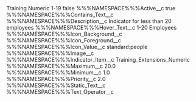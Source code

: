 <?xml version="1.0" encoding="UTF-8"?>
<CustomMetadata xmlns="http://soap.sforce.com/2006/04/metadata" xmlns:xsi="http://www.w3.org/2001/XMLSchema-instance" xmlns:xsd="http://www.w3.org/2001/XMLSchema">
    <label>Training Numeric 1-19</label>
    <protected>false</protected>
    <values>
        <field>%%%NAMESPACE%%%Active__c</field>
        <value xsi:type="xsd:boolean">true</value>
    </values>
    <values>
        <field>%%%NAMESPACE%%%Contains_Text__c</field>
        <value xsi:nil="true"/>
    </values>
    <values>
        <field>%%%NAMESPACE%%%Description__c</field>
        <value xsi:type="xsd:string"> Indicator for less than 20 employees</value>
    </values>
    <values>
        <field>%%%NAMESPACE%%%Hover_Text__c</field>
        <value xsi:type="xsd:string">1-20 Employees</value>
    </values>
    <values>
        <field>%%%NAMESPACE%%%Icon_Background__c</field>
        <value xsi:nil="true"/>
    </values>
    <values>
        <field>%%%NAMESPACE%%%Icon_Foreground__c</field>
        <value xsi:nil="true"/>
    </values>
    <values>
        <field>%%%NAMESPACE%%%Icon_Value__c</field>
        <value xsi:type="xsd:string">standard:people</value>
    </values>
    <values>
        <field>%%%NAMESPACE%%%Image__c</field>
        <value xsi:nil="true"/>
    </values>
    <values>
        <field>%%%NAMESPACE%%%Indicator_Item__c</field>
        <value xsi:type="xsd:string">Training_Extensions_Numeric</value>
    </values>
    <values>
        <field>%%%NAMESPACE%%%Maximum__c</field>
        <value xsi:type="xsd:double">20.0</value>
    </values>
    <values>
        <field>%%%NAMESPACE%%%Minimum__c</field>
        <value xsi:type="xsd:double">1.0</value>
    </values>
    <values>
        <field>%%%NAMESPACE%%%Priority__c</field>
        <value xsi:type="xsd:double">2.0</value>
    </values>
    <values>
        <field>%%%NAMESPACE%%%Static_Text__c</field>
        <value xsi:nil="true"/>
    </values>
    <values>
        <field>%%%NAMESPACE%%%Text_Operator__c</field>
        <value xsi:nil="true"/>
    </values>
</CustomMetadata>
